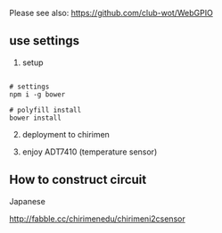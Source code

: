 Please see also: https://github.com/club-wot/WebGPIO

## use settings

 1. setup

```

# settings
npm i -g bower

# polyfill install
bower install

```

 2. deployment to chirimen

 3. enjoy ADT7410 (temperature sensor)

## How to construct circuit

Japanese

http://fabble.cc/chirimenedu/chirimeni2csensor
